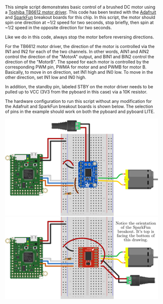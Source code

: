 This simple script demonstrates basic control of a brushed DC motor using a [Toshiba TB6612 motor driver](https://cdn-shop.adafruit.com/datasheets/TB6612FNG_datasheet_en_20121101.pdf). This code has been tested with the  [Adafruit](https://www.adafruit.com/product/2448) and [SparkFun](https://www.sparkfun.com/products/14451) breakout boards for this chip. In this script, the motor should spin one direction at ~1/2 speed for two seconds, stop briefly, then spin at ~1/2 speed in the opposite direction for two seconds.

Like we do in this code, always stop the motor before reversing directions.

For the TB6612 motor driver, the direction of the motor is controlled via the IN1 and IN2 for each of the two channels. In other words, AIN1 and AIN2 control the direction of the "MotorA" output, and BIN1 and BIN2 control the direction of the "MotorB". The speed for each motor is controlled by the corresponding PWM pin, PWMA for motor and and PWMB for motor B. Basically, to move in on direction, set IN1 high and IN0 low. To move in the other direction, set IN1 low and IN0 high. 

In addition, the standby pin, labeled STBY on the motor driver needs to be pulled up to VCC (3V3 from the pyboard in this case) via a 10K resistor.

The hardware configuration to run this script without any modification for the Adafruit and SparkFun breakout boards is shown below. The selection of pins in the example should work on both the pyboard and pyboard LITE.

![Adafruit TB6612 DC Motor Hardware Setup](pyboard_breadboard_TB6612Adafruit_DCmotor.png)
![SparkFun TB6612 DC Motor Hardware Setup](pyboard_breadboard_TB6612SparkFun_DCmotor.png)